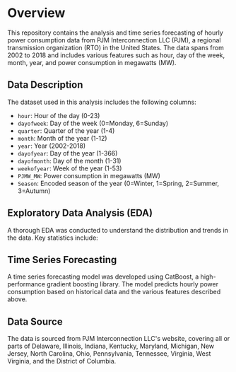 # Overview
This repository contains the analysis and time series forecasting of hourly power consumption data from PJM Interconnection LLC (PJM), a regional transmission organization (RTO) in the United States. The data spans from 2002 to 2018 and includes various features such as hour, day of the week, month, year, and power consumption in megawatts (MW).

## Data Description
The dataset used in this analysis includes the following columns:

- `hour`: Hour of the day (0-23)
- `dayofweek`: Day of the week (0=Monday, 6=Sunday)
- `quarter`: Quarter of the year (1-4)
- `month`: Month of the year (1-12)
- `year`: Year (2002-2018)
- `dayofyear`: Day of the year (1-366)
- `dayofmonth`: Day of the month (1-31)
- `weekofyear`: Week of the year (1-53)
- `PJMW_MW`: Power consumption in megawatts (MW)
- `Season`: Encoded season of the year (0=Winter, 1=Spring, 2=Summer, 3=Autumn)

## Exploratory Data Analysis (EDA)
A thorough EDA was conducted to understand the distribution and trends in the data. Key statistics include:

## Time Series Forecasting
A time series forecasting model was developed using CatBoost, a high-performance gradient boosting library. The model predicts hourly power consumption based on historical data and the various features described above.

## Data Source
The data is sourced from PJM Interconnection LLC's website, covering all or parts of Delaware, Illinois, Indiana, Kentucky, Maryland, Michigan, New Jersey, North Carolina, Ohio, Pennsylvania, Tennessee, Virginia, West Virginia, and the District of Columbia.
